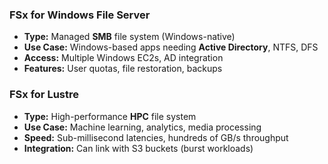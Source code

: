### FSx for Windows File Server
- **Type:** Managed **SMB** file system (Windows-native)
- **Use Case:** Windows-based apps needing **Active Directory**, NTFS, DFS
- **Access:** Multiple Windows EC2s, AD integration
- **Features:** User quotas, file restoration, backups
### FSx for Lustre
- **Type:** High-performance **HPC** file system
- **Use Case:** Machine learning, analytics, media processing
- **Speed:** Sub-millisecond latencies, hundreds of GB/s throughput
- **Integration:** Can link with S3 buckets (burst workloads)
